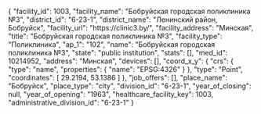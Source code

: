 {
    "facility_id": 1003,
    "facility_name": "Бобруйская городская поликлиника №3",
    "district_id": "6-23-1",
    "district_name": "Ленинский район, Бобруйск",
    "facility_url": "https:\/\/clinic3.by\/",
    "facility_address": "Минская",
    "title": "Бобруйская городская поликлиника №3",
    "facility_type": "Поликлиника",
    "ap_1": "102",
    "name": "Бобруйская городская поликлиника №3",
    "state": "public institution",
    "stats": [],
    "med_id": 10214952,
    "address": "Минская",
    "devices": [],
    "coord_x_y": {
        "crs": {
            "type": "name",
            "properties": {
                "name": "EPSG:4326"
            }
        },
        "type": "Point",
        "coordinates": [
            29.2194,
            53.1386
        ]
    },
    "job_offers": [],
    "place_name": "Бобруйск",
    "place_type": "city",
    "division_id": "6-23-1",
    "year_of_closing": null,
    "year_of_opening": "1963",
    "healthcare_facility_key": 1003,
    "administrative_division_id": "6-23-1"
}